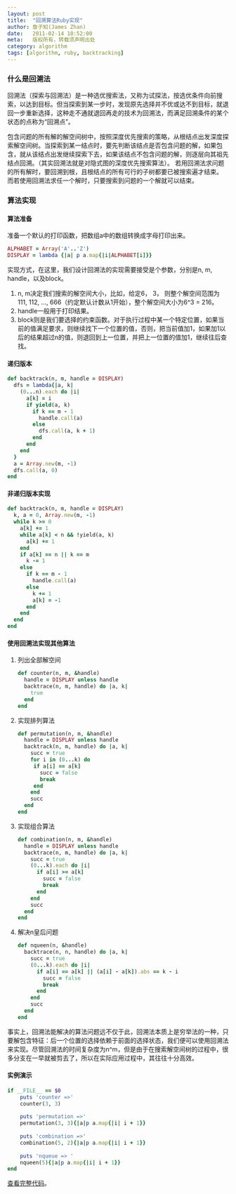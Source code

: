 ```yaml
---
layout: post
title:  "回溯算法Ruby实现"
author: 詹子知(James Zhan)
date:   2011-02-14 10:52:00
meta:   版权所有，转载须声明出处
category: algorithm
tags: [algorithm, ruby, backtracking]
---
```


### 什么是回溯法
回溯法（探索与回溯法）是一种选优搜索法，又称为试探法，按选优条件向前搜索，以达到目标。但当探索到某一步时，发现原先选择并不优或达不到目标，就退回一步重新选择，这种走不通就退回再走的技术为回溯法，而满足回溯条件的某个状态的点称为“回溯点”。

包含问题的所有解的解空间树中，按照深度优先搜索的策略，从根结点出发深度探索解空间树。当探索到某一结点时，要先判断该结点是否包含问题的解，如果包含，就从该结点出发继续探索下去，如果该结点不包含问题的解，则逐层向其祖先结点回溯。（其实回溯法就是对隐式图的深度优先搜索算法）。 若用回溯法求问题的所有解时，要回溯到根，且根结点的所有可行的子树都要已被搜索遍才结束。 而若使用回溯法求任一个解时，只要搜索到问题的一个解就可以结束。

### 算法实现

#### 算法准备

准备一个默认的打印函数，把数组a中的数组转换成字母打印出来。

~~~ruby
ALPHABET = Array('A'..'Z')                       
DISPLAY = lambda {|a| p a.map{|i|ALPHABET[i]}}   
~~~

实现方式，在这里，我们设计回溯法的实现需要接受是个参数，分别是n, m, handle，以及block。

1. n, m决定我们搜索的解空间大小，比如，给定6， 3， 则整个解空间范围为111, 112, ..., 666（约定默认计数从1开始），整个解空间大小为6^3 = 216。
2. handle一般用于打印结果。
3. block则是我们要选择的约束函数。对于执行过程中某一个特定位置，如果当前的值满足要求，则继续找下一个位置的值，否则，把当前值加1，如果加1以后的结果超过n的值，则退回到上一位置，并把上一位置的值加1，继续往后查找。

#### 递归版本

~~~ruby
def backtrack(n, m, handle = DISPLAY) 
  dfs = lambda{|a, k|              
    (0...n).each do |i|               
      a[k] = i                        
      if yield(a, k)                  
        if k == m - 1                 
          handle.call(a)              
        else                          
          dfs.call(a, k + 1)          
        end                           
      end                             
    end                               
  }                                   
  a = Array.new(m, -1)                
  dfs.call(a, 0)                      
end                                   
~~~

#### 非递归版本实现

~~~ruby
def backtrack(n, m, handle = DISPLAY)  
  k, a = 0, Array.new(m, -1)           
  while k >= 0                         
    a[k] += 1                          
    while a[k] < n && !yield(a, k)     
      a[k] += 1                        
    end                                
    if a[k] == n || k == m             
      k -= 1                           
    else                               
      if k == m - 1                    
        handle.call(a)                 
      else                             
        k += 1                         
        a[k] = -1                      
      end                              
    end                                
  end                                  
end                                    
~~~

#### 使用回溯法实现其他算法

1. 列出全部解空间

    ~~~ruby
    def counter(n, m, &handle)             
      handle = DISPLAY unless handle       
      backtrace(n, m, handle) do |a, k|    
        true                               
      end                                  
    end                                    
    ~~~

2. 实现排列算法

    ~~~ruby
    def permutation(n, m, &handle)                       
      handle = DISPLAY unless handle                     
      backtrack(n, m, handle) do |a, k|                  
        succ = true                                      
        for i in (0...k) do                              
         if a[i] == a[k]                                 
           succ = false                                  
           break                                         
         end                                             
        end                                              
        succ                                             
      end                                                
    end
    ~~~                                                  

3. 实现组合算法  
  
    ~~~ruby                                                     
    def combination(n, m, &handle)                       
      handle = DISPLAY unless handle                     
      backtrace(n, m, handle) do |a, k|                  
        succ = true                                      
        (0...k).each do |i|                              
          if a[i] >= a[k]                                
            succ = false                                 
            break                                        
          end                                            
        end                                              
        succ                                             
      end                                                
    end                                                  
    ~~~
    
4. 解决n皇后问题 

    ~~~ruby                                                     
    def nqueen(n, &handle)                               
      backtrace(n, n, handle) do |a, k|                  
        succ = true                                      
        (0...k).each do |i|                              
          if a[i] == a[k] || (a[i] - a[k]).abs == k - i  
            succ = false                                 
            break                                        
          end                                            
        end                                              
        succ                                             
      end                                                
    end                                                  
    ~~~
    
事实上，回溯法能解决的算法问题远不仅于此，回溯法本质上是穷举法的一种，只要解包含特征：后一个位置的选择依赖于前面的选择状态，我们便可以使用回溯法来实现。尽管回溯法的时间复杂度为n^m，但是由于在搜索解空间树的过程中，很多分支在一早就被剪去了，所以在实际应用过程中，其往往十分高效。

#### 实例演示

~~~ruby
if __FILE__ == $0   
    puts 'counter =>'                              
    counter(3, 3)                                  
                                                   
    puts 'permutation =>'                          
    permutation(3, 3){|a|p a.map{|i| i + 1}}       
                                                   
    puts 'combination =>'                          
    combination(5, 2){|a|p a.map{|i| i + 1}}       
                                                   
    puts 'nqueue => '                              
    nqueen(5){|a|p a.map{|i| i + 1}}   
end                                                
~~~

[查看完整代码](https://github.com/jameszhan/rhea/blob/master/codes/ruby/algorithm/backtracking.rb)。

